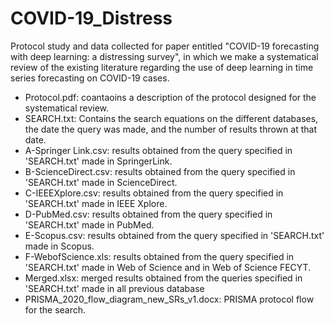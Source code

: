 # COVID-19_Distress
Protocol study and data collected for paper entitled "COVID-19 forecasting with deep learning: a distressing survey", in which we make a systematical review 
of the existing literature regarding the use of deep learning in time series forecasting on COVID-19 cases.

  - Protocol.pdf: coantaoins a description of the protocol designed for the systematical review.
  - SEARCH.txt: Contains the search equations on the different databases, the date the query was made, and the number of results thrown at that date.
  - A-Springer Link.csv: results obtained from the query specified in 'SEARCH.txt' made in SpringerLink.
  - B-ScienceDirect.csv: results obtained from the query specified in 'SEARCH.txt' made in ScienceDirect.
  - C-IEEEXplore.csv: results obtained from the query specified in 'SEARCH.txt' made in IEEE Xplore.
  - D-PubMed.csv: results obtained from the query specified in 'SEARCH.txt' made in PubMed.
  - E-Scopus.csv: results obtained from the query specified in 'SEARCH.txt' made in Scopus.
  - F-WebofScience.xls: results obtained from the query specified in 'SEARCH.txt' made in Web of Science and in Web of Science FECYT.
  - Merged.xlsx: merged results obtained from the queries specified in 'SEARCH.txt' made in all previous database
  - PRISMA_2020_flow_diagram_new_SRs_v1.docx: PRISMA protocol flow for the search.
